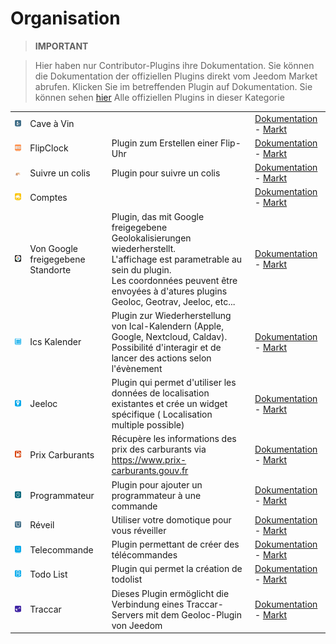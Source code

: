 
# Organisation


>**IMPORTANT**

>Hier haben nur Contributor-Plugins ihre Dokumentation. Sie können die Dokumentation der offiziellen Plugins direkt vom Jeedom Market abrufen. Klicken Sie im betreffenden Plugin auf Dokumentation.
>Sie können sehen [hier](https://market.jeedom.com/index.php?v=d&p=market&type=plugin&categorie=organization) Alle offiziellen Plugins in dieser Kategorie

| | | | |
|--- | --- | --- | ---|
|<img src="CaveVin/CaveVin_icon.png" class="pluginLogo" width="100" />|Cave à Vin||[Dokumentation](https://mika-nt28.github.io/Documentations/CaveVin/#language#/) - [Markt](https://market.jeedom.com/index.php?v=d&p=market_display&id=1980)|
|<img src="FlipClock/FlipClock_icon.png" class="pluginLogo" width="100" />|FlipClock|Plugin zum Erstellen einer Flip-Uhr|[Dokumentation](https://github.com/cyrilphoenix71/jeedom_FlipClock/blob/stable/doc/de_DE/index.asciidoc) - [Markt](https://market.jeedom.com/index.php?v=d&p=market_display&id=3091)|
|<img src="Suivreuncolis/Suivreuncolis_icon.png" class="pluginLogo" width="100" />|Suivre un colis|Plugin pour suivre un colis|[Dokumentation](https://floman321.github.io/Suivreuncolis/#language#/) - [Markt](https://market.jeedom.com/index.php?v=d&p=market_display&id=2404)|
|<img src="comptes/comptes_icon.png" class="pluginLogo" width="100" />|Comptes||[Dokumentation](https://koleos6.github.io/comptes/#language#/) - [Markt](https://market.jeedom.com/index.php?v=d&p=market_display&id=1399)|
|<img src="gsl/gsl_icon.png" class="pluginLogo" width="100" />|Von Google freigegebene Standorte|Plugin, das mit Google freigegebene Geolokalisierungen wiederherstellt.<br />L'affichage est parametrable au sein du plugin.<br />Les coordonnées peuvent être envoyées à d'atures plugins Geoloc, Geotrav, Jeeloc, etc...|[Dokumentation](https://yoan-m.github.io/jeedom_gsl/#language#/) - [Markt](https://market.jeedom.com/index.php?v=d&p=market_display&id=3422)|
|<img src="ics/ics_icon.png" class="pluginLogo" width="100" />|Ics Kalender|Plugin zur Wiederherstellung von Ical-Kalendern (Apple, Google, Nextcloud, Caldav). Possibilité d'interagir et de lancer des actions selon l'évènement|[Dokumentation](https://zyg0m4t1k.github.io/ics/#language#/) - [Markt](https://market.jeedom.com/index.php?v=d&p=market_display&id=3108)|
|<img src="jeeloc/jeeloc_icon.png" class="pluginLogo" width="100" />|Jeeloc|Plugin qui permet d'utiliser les données de localisation existantes et crée un widget spécifique ( Localisation multiple possible)|[Dokumentation](https://zyg0m4t1k.github.io/jeeloc/#language#/) - [Markt](https://market.jeedom.com/index.php?v=d&p=market_display&id=3404)|
|<img src="prixcarburants/prixcarburants_icon.png" class="pluginLogo" width="100" />|Prix Carburants|Récupère les informations des prix des carburants via https://www.prix-carburants.gouv.fr|[Dokumentation](https://jeedom.github.io/prixcarburants/#language#/) - [Markt](https://market.jeedom.com/index.php?v=d&p=market_display&id=3984)|
|<img src="programmateur/programmateur_icon.png" class="pluginLogo" width="100" />|Programmateur|Plugin pour ajouter un programmateur à une commande|[Dokumentation](https://caelion.github.io/jeedom-plugins-documentation/Programmateur/#language#/) - [Markt](https://market.jeedom.com/index.php?v=d&p=market_display&id=3942)|
|<img src="reveil/reveil_icon.png" class="pluginLogo" width="100" />|Réveil|Utiliser votre domotique pour vous réveiller|[Dokumentation](https://mika-nt28.github.io/Documentations/reveil/#language#/) - [Markt](https://market.jeedom.com/index.php?v=d&p=market_display&id=2775)|
|<img src="telco/telco_icon.png" class="pluginLogo" width="100" />|Telecommande|Plugin permettant de créer des télécommandes|[Dokumentation](https://zyg0m4t1k.github.io/telco/#language#/) - [Markt](https://market.jeedom.com/index.php?v=d&p=market_display&id=2861)|
|<img src="todo/todo_icon.png" class="pluginLogo" width="100" />|Todo List|Plugin qui permet la création de todolist|[Dokumentation](https://zyg0m4t1k.github.io/todo/#language#/) - [Markt](https://market.jeedom.com/index.php?v=d&p=market_display&id=1976)|
|<img src="traccar/traccar_icon.png" class="pluginLogo" width="100" />|Traccar|Dieses Plugin ermöglicht die Verbindung eines Traccar-Servers mit dem Geoloc-Plugin von Jeedom|[Dokumentation](http://dough29.github.io/Jeedom-Traccar/de_DE/) - [Markt](https://market.jeedom.com/index.php?v=d&p=market_display&id=2518)|
